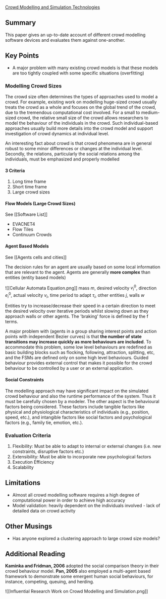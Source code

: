 
[Crowd Modelling and Simulation Technologies](https://research.tees.ac.uk/ws/portalfiles/portal/6477586/Accepted_manuscript.pdf) 
## Summary

This paper gives an up-to-date account of different crowd modelling software devices and evaluates them against one-another.
## Key Points

- A major problem with many existing crowd models is that these models are too tightly coupled with some specific situations (overfitting)
### Modelling Crowd Sizes

The crowd size often determines the types of approaches used to model a crowd. For example, existing work on modelling huge-sized crowd usually treats the crowd as a whole and focuses on the global trend of the crowd, due to the tremendous computational cost involved. For a small to medium-sized crowd, the relative small size of the crowd allows researchers to model the behaviour of the individuals in the crowd. Such individual-based approaches usually build more details into the crowd model and support investigation of crowd dynamics at individual level.

An interesting fact about crowd is that crowd phenomena are in general robust to some minor differences or changes at the individual level. Secondly, the relations, particularly the social relations among the individuals, must be emphasized and properly modelled
#### 3 Criteria

1. Long time frame
2. Short time frame
3. Large crowd sizes
#### Flow Models (Large Crowd Sizes)
See [[Software List]]

- EVACNET4
- Flow Tiles
- Continuum Crowds
#### Agent Based Models
See [[Agents cells and cities]]

The decision rules for an agent are usually based on some local information that are relevant to the agent. Agents are generally **more complex** than entities (entity based models)

![[Cellular Automata Equation.png]]
mass $m$, desired velocity $v^0_i$, direction $e^0_i$, actual velocity $v_i$, time period to adapt $\tau_i$, other entities $j$, walls $w$

Entities try to increase/decrease their speed in a certain direction to meet the desired velocity over iterative periods whilst slowing down as they approach walls or other agents. The 'braking' force is defined by the f terms.

A major problem with (agents in a group sharing interest points and action points with independent Bezier curves) is that **the number of state transitions may increase quickly as more behaviours are included**. To accommodate this problem, some low level behaviours are redefined as basic building blocks such as flocking, following, attraction, splitting, etc, and the FSMs are defined only on some high level behaviours. Guided behaviour provides external control that makes it possible for the crowd behaviour to be controlled by a user or an external application.
#### Social Constraints

The modelling approach may have significant impact on the simulated crowd behaviour and also the runtime performance of the system. Thus it must be carefully chosen by a modeler. The other aspect is the behavioural factors being considered. These factors include tangible factors like physical and physiological characteristics of individuals (e.g., position, speed, etc.), and intangible factors like social factors and psychological factors (e.g., family tie, emotion, etc.).
### Evaluation Criteria

1. Flexibility: Must be able to adapt to internal or external changes (i.e. new constraints, disruptive factors etc.)
2. Extensibility: Must be able to incorporate new psychological factors
3. Execution Efficiency
4. Scalability
## Limitations

- Almost all crowd modelling software requires a high degree of computational power in order to achieve high accuracy
- Model validation: heavily dependent on the individuals involved - lack of detailed data on crowd activity
## Other Musings

- Has anyone explored a clustering approach to large crowd size models?
## Additional Reading

**Kaminka and Fridman, 2006** adopted the social comparison theory in their crowd behaviour model. **Pan, 2005** also employed a multi-agent based framework to demonstrate some emergent human social behaviours, for instance, competing, queuing, and herding.

![[Influential Research Work on Crowd Modelling and Simulation.png]]